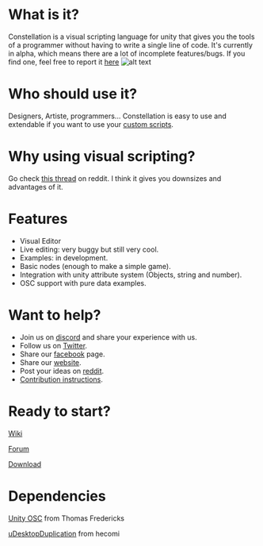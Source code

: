 
# What is it?
Constellation is a visual scripting language for unity that gives you the tools of a programmer without having to write a single line of code. It's currently in alpha, which means there are a lot of incomplete features/bugs. If you find one, feel free to report it [here](https://www.constellationeditor.com/forum-1/suggestions)
![alt text](https://static.wixstatic.com/media/cbe6c9_062e10c638e3460d905f20f95af1ee42~mv2.png/v1/fill/w_1377,h_716,al_c,usm_0.66_1.00_0.01/cbe6c9_062e10c638e3460d905f20f95af1ee42~mv2.png)

# Who should use it?
Designers, Artiste, programmers... Constellation is easy to use and extendable if you want to use your [custom scripts](https://github.com/AntoineCharton/Constellation/wiki/Create-a-node).

# Why using visual scripting?
Go check [this thread](https://www.reddit.com/r/Unity3D/comments/7nzkdx/constellation_open_source_visual_scripting_editor/) on reddit. I think it gives you downsizes and advantages of it.  

# Features
- Visual Editor
- Live editing: very buggy but still very cool.
- Examples: in development.
- Basic nodes (enough to make a simple game).
- Integration with unity attribute system (Objects, string and number).
- OSC support with pure data examples.

# Want to help?
- Join us on [discord](https://discord.gg/Cx2k7We) and share your experience with us.
- Follow us on [Twitter](https://twitter.com/ConstellationVS).
- Share our [facebook](https://www.facebook.com/ConstellationEditor/) page.
- Share our [website](https://www.constellationeditor.com/).
- Post your ideas on [reddit](https://www.reddit.com/r/ConstellationVS/).
- [Contribution instructions](https://github.com/AntoineCharton/Constellation/wiki/).

# Ready to start?
[Wiki](https://github.com/ConstellationLanguage/Constellation/wiki)

[Forum](https://www.constellationeditor.com/forum-1)

[Download](https://www.constellationeditor.com/download)

# Dependencies
[Unity OSC](https://github.com/thomasfredericks/UnityOSC) from Thomas Fredericks

[uDesktopDuplication](https://github.com/hecomi/uDesktopDuplication) from hecomi


